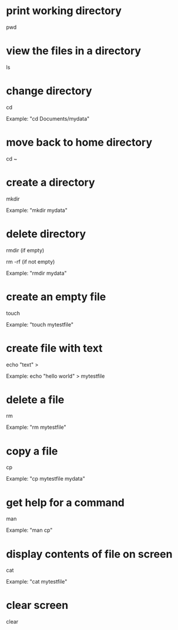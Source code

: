 # print working directory

pwd

# view the files in a directory

ls

# change directory

cd

Example: "cd Documents/mydata"

# move back to home directory

cd ~

# create a directory

mkdir

Example: "mkdir mydata"

# delete directory

rmdir (if empty)

rm -rf (if not empty)

Example: "rmdir mydata"

# create an empty file

touch

Example: "touch mytestfile"

# create file with text

echo "text" > <filename>

Example: echo "hello world" > mytestfile

# delete a file

rm

Example: "rm mytestfile"

# copy a file

cp

Example: "cp mytestfile mydata"

# get help for a command

man <command>

Example: "man cp"

# display contents of file on screen

cat

Example: "cat mytestfile"

# clear screen

clear
